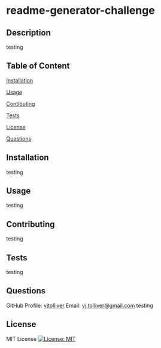  # readme-generator-challenge
   ## Description
   testing
       
   ## Table of Content
   [Installation](#Installation)
   
   [Usage](#Usage)
   
   [Contibuting](#Contributing)
   
   [Tests](#Contributing)
   
   [License](#License)
   
   [Questions](#Questions)
   
   ## Installation
   testing
   
   ## Usage
   testing
   
        
   ## Contributing
       
   testing
   
   ## Tests
   testing
   
       
   ## Questions
   GitHub Profile: [vjtolliver](https://github.com/vjtolliver)
   Email: vj.tolliver@gmail.com
   testing 

   ## License
   MIT License [![License: MIT](https://img.shields.io/badge/License-MIT-yellow.svg)](https://opensource.org/licenses/MIT)